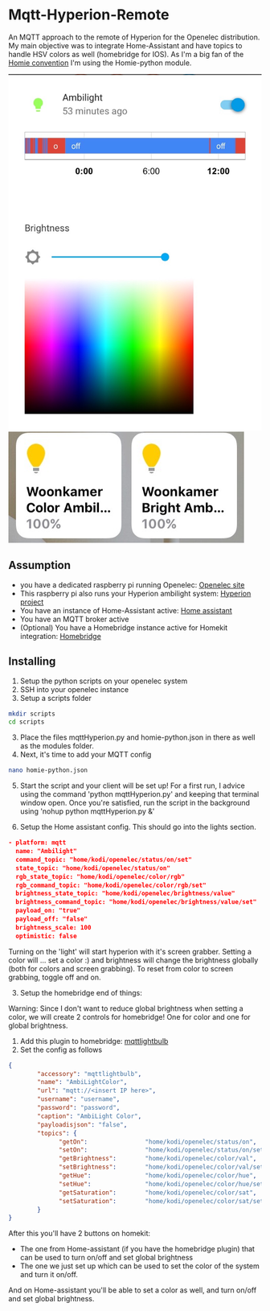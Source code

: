 # Mqtt-Hyperion-Remote
An MQTT approach to the remote of Hyperion for the Openelec distribution. My main objective was to integrate Home-Assistant and have topics to handle HSV colors as well (homebridge for IOS).
As I'm a big fan of the [Homie convention](https://github.com/marvinroger/homie) I'm using the Homie-python module.

![home-assistant](https://raw.githubusercontent.com/MrBramme/Mqtt-Hyperion-Remote/master/pics/home-assistant.jpg "Home-assistant")
![homebridge](https://raw.githubusercontent.com/MrBramme/Mqtt-Hyperion-Remote/master/pics/homebridge.jpg "Homebridge")

## Assumption
- you have a dedicated raspberry pi running Openelec: [Openelec site](http://openelec.tv/get-openelec)
- This raspberry pi also runs your Hyperion ambilight system: [Hyperion project](https://hyperion-project.org)
- You have an instance of Home-Assistant active: [Home assistant](https://home-assistant.io)
- You have an MQTT broker active
- (Optional) You have a Homebridge instance active for Homekit integration: [Homebridge](https://github.com/nfarina/homebridge)

## Installing
1. Setup the python scripts on your openelec system
  1. SSH into your openelec instance
  2. Setup a scripts folder
  ```bash
  mkdir scripts
  cd scripts
  ```
  3. Place the files mqttHyperion.py and homie-python.json in there as well as the modules folder.
  4. Next, it's time to add your MQTT config
  ```bash
  nano homie-python.json
  ```
  5. Start the script and your client will be set up! For a first run, I advice using the command 'python mqttHyperion.py' and keeping that terminal window open. Once you're satisfied, run the script in the background using 'nohup python mqttHyperion.py &'

2. Setup the Home assistant config. This should go into the lights section.

```json
- platform: mqtt
  name: "Ambilight"
  command_topic: "home/kodi/openelec/status/on/set"
  state_topic: "home/kodi/openelec/status/on"
  rgb_state_topic: "home/kodi/openelec/color/rgb"
  rgb_command_topic: "home/kodi/openelec/color/rgb/set"
  brightness_state_topic: "home/kodi/openelec/brightness/value"
  brightness_command_topic: "home/kodi/openelec/brightness/value/set"
  payload_on: "true"
  payload_off: "false"
  brightness_scale: 100
  optimistic: false
```
Turning on the 'light' will start hyperion with it's screen grabber. Setting a color will ... set a color :) and brightness will change the brightness globally (both for colors and screen grabbing).
To reset from color to screen grabbing, toggle off and on.

3. Setup the homebridge end of things:

Warning: Since I don't want to reduce global brightness when setting a color, we will create 2 controls for homebridge! One for color and one for global brightness.
  1. Add this plugin to homebridge: [mqttlightbulb](https://github.com/ameeuw/homebridge-mqttlightbulb)
  2. Set the config as follows

  ```json
  {
          "accessory": "mqttlightbulb",
          "name": "AmbiLightColor",
          "url": "mqtt://<insert IP here>",
          "username": "username",
          "password": "password",
          "caption": "AmbiLight Color",
          "payloadisjson": "false",
          "topics": {
                "getOn":                "home/kodi/openelec/status/on",
                "setOn":                "home/kodi/openelec/status/on/set",
                "getBrightness":        "home/kodi/openelec/color/val",
                "setBrightness":        "home/kodi/openelec/color/val/set",
                "getHue":               "home/kodi/openelec/color/hue",
                "setHue":               "home/kodi/openelec/color/hue/set",
                "getSaturation":        "home/kodi/openelec/color/sat",
                "setSaturation":        "home/kodi/openelec/color/sat/set"
          }
  }
  ```

  After this you'll have 2 buttons on homekit:
  - The one from Home-assistant (if you have the homebridge plugin) that can be used to turn on/off and set global brightness
  - The one we just set up which can be used to set the color of the system and turn it on/off.

  And on Home-assistant you'll be able to set a color as well, and turn on/off and set global brightness.
